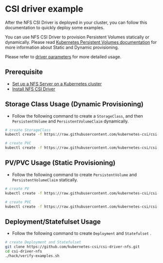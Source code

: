 # CSI driver example

After the NFS CSI Driver is deployed in your cluster, you can follow this documentation to quickly deploy some examples. 

You can use NFS CSI Driver to provision Persistent Volumes statically or dynamically. Please read [Kubernetes Persistent Volumes documentation](https://kubernetes.io/docs/concepts/storage/persistent-volumes/) for more information about Static and Dynamic provisioning.

Please refer to [driver parameters](../../docs/driver-parameters.md) for more detailed usage.

## Prerequisite

- [Set up a NFS Server on a Kubernetes cluster](./nfs-provisioner/README.md)
- [Install NFS CSI Driver](../../docs/install-nfs-csi-driver.md)

## Storage Class Usage (Dynamic Provisioning)

- Follow the following command to create a `StorageClass`, and then `PersistentVolume` and `PersistentVolumeClaim` dynamically.

```bash
# create StorageClass
kubectl create -f https://raw.githubusercontent.com/kubernetes-csi/csi-driver-nfs/master/deploy/example/storageclass-nfs.yaml

# create PVC
kubectl create -f https://raw.githubusercontent.com/kubernetes-csi/csi-driver-nfs/master/deploy/example/pvc-nfs-csi-dynamic.yaml
```

## PV/PVC Usage (Static Provisioning)

- Follow the following command to create `PersistentVolume` and `PersistentVolumeClaim` statically.

```bash
# create PV
kubectl create -f https://raw.githubusercontent.com/kubernetes-csi/csi-driver-nfs/master/deploy/example/pv-nfs-csi.yaml

# create PVC
kubectl create -f https://raw.githubusercontent.com/kubernetes-csi/csi-driver-nfs/master/deploy/example/pvc-nfs-csi-static.yaml
```

## Deployment/Statefulset Usage

- Follow the following command to create `Deployment` and `Statefulset` .

```bash
# create Deployment and Statefulset
git clone https://github.com/kubernetes-csi/csi-driver-nfs.git
cd csi-driver-nfs
./hack/verify-examples.sh
```